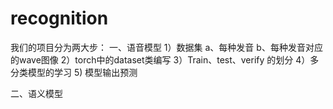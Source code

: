 # recognition
我们的项目分为两大步：
  一、语音模型
    1）数据集
      a、每种发音
      b、每种发音对应的wave图像
    2）torch中的dataset类编写
    3）Train、test、verify 的划分
    4）多分类模型的学习
    5) 模型输出预测
      
  二、语义模型
